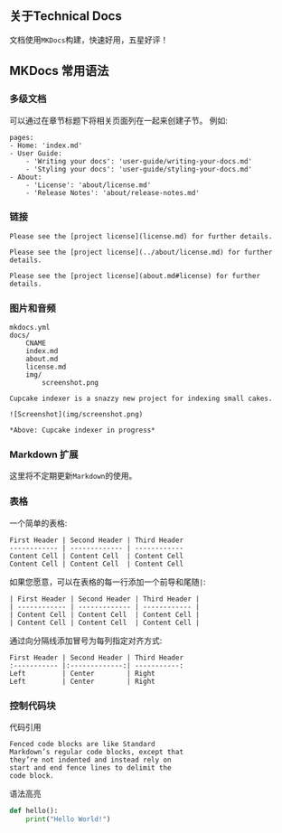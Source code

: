 ## 关于Technical Docs

文档使用`MKDocs`构建，快速好用，五星好评！

## MKDocs 常用语法

### 多级文档

可以通过在章节标题下将相关页面列在一起来创建子节。 例如:

```
pages:
- Home: 'index.md'
- User Guide:
    - 'Writing your docs': 'user-guide/writing-your-docs.md'
    - 'Styling your docs': 'user-guide/styling-your-docs.md'
- About:
    - 'License': 'about/license.md'
    - 'Release Notes': 'about/release-notes.md'
```

### 链接

```
Please see the [project license](license.md) for further details.
```

```
Please see the [project license](../about/license.md) for further details.
```

```
Please see the [project license](about.md#license) for further details.
```

### 图片和音频

```
mkdocs.yml
docs/
    CNAME
    index.md
    about.md
    license.md
    img/
        screenshot.png
```

```
Cupcake indexer is a snazzy new project for indexing small cakes.

![Screenshot](img/screenshot.png)

*Above: Cupcake indexer in progress*
```

### Markdown 扩展

这里将不定期更新`Markdown`的使用。

### 表格

一个简单的表格:

```
First Header | Second Header | Third Header
------------ | ------------- | ------------
Content Cell | Content Cell  | Content Cell
Content Cell | Content Cell  | Content Cell
```

如果您愿意，可以在表格的每一行添加一个前导和尾随`|`:

```
| First Header | Second Header | Third Header |
| ------------ | ------------- | ------------ |
| Content Cell | Content Cell  | Content Cell |
| Content Cell | Content Cell  | Content Cell |
```

通过向分隔线添加冒号为每列指定对齐方式:

```
First Header | Second Header | Third Header
:----------- |:-------------:| -----------:
Left         | Center        | Right
Left         | Center        | Right
```

### 控制代码块

代码引用

```
Fenced code blocks are like Standard
Markdown’s regular code blocks, except that
they’re not indented and instead rely on
start and end fence lines to delimit the
code block.
```

语法高亮

```python
def hello():
    print("Hello World!")
```